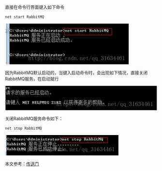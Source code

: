 直接在命令行界面键入如下命令
```bash
net start RabbitMQ
```
![](/assets/1553601230093.png)

因为RabbitMQ默认启动的，当键入启动命令时，会出现如下情况，直接关闭RabbitMQ服务，在启动就行

![](/assets/1553601240037.png)


关闭RabbitMQ服务命令如下：
```bash
net stop RabbitMQ
```


![](/assets/1553601261740.png)

本文参考：[传送门](https://blog.csdn.net/qq_31634461/article/details/79377256)
